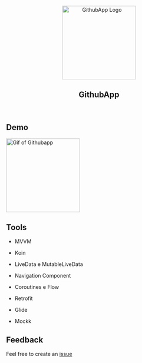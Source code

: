 <div align="center">
  <br>
  <img src="https://github.githubassets.com/images/modules/logos_page/Octocat.png" alt="GithubApp Logo" width="200">
  <br>
    <h2 align="center">GithubApp</h2>
  <br>
</div>

## Demo

<div>
<img src="https://github.com/jamilebastos/github-app/blob/main/assets/githubapp.gif?raw=true" alt="Gif of Githubapp" width="200"/>
</div>

## Tools

* MVVM

* Koin

* LiveData e MutableLiveData

* Navigation Component

* Coroutines e Flow

* Retrofit 

* Glide

* Mockk



## Feedback

Feel free to create an [issue](https://github.com/jamilebastos/github-app/issues/new)
